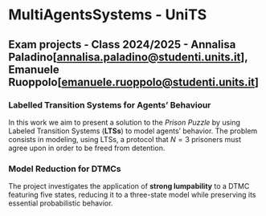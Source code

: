 # MultiAgentsSystems - UniTS
## Exam projects - Class 2024/2025 - Annalisa Paladino[annalisa.paladino@studenti.units.it], Emanuele Ruoppolo[emanuele.ruoppolo@studenti.units.it]

### Labelled Transition Systems for Agents’ Behaviour
In this work we aim to present a solution to the *Prison Puzzle* by using Labeled Transition Systems (**LTSs**) to model agents’ behavior. The problem consists in modeling,  using LTSs, a protocol that $N=3$ prisoners must agree upon in order to be freed from detention.

### Model Reduction for DTMCs

The project investigates the application of **strong lumpability** to a DTMC featuring five states, reducing it to a three-state model while preserving its essential probabilistic behavior.
